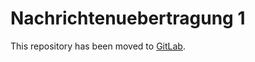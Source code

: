 # Nachrichtenuebertragung 1

This repository has been moved to [GitLab](https://gitlab.com/htw-ikt-noelle/nachrichtenuebertragung1.git).